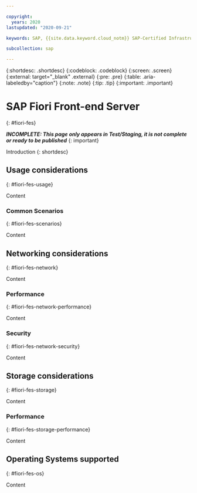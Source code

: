```yaml
---

copyright:
  years: 2020
lastupdated: "2020-09-21"

keywords: SAP, {{site.data.keyword.cloud_notm}} SAP-Certified Infrastructure, {{site.data.keyword.ibm_cloud_sap}}, SAP Workloads

subcollection: sap

---
```


{:shortdesc: .shortdesc}
{:codeblock: .codeblock}
{:screen: .screen}
{:external: target="_blank" .external}
{:pre: .pre}
{:table: .aria-labeledby="caption"}
{:note: .note}
{:tip: .tip}
{:important: .important}

# SAP Fiori Front-end Server
{: #fiori-fes}

**_INCOMPLETE: This page only appears in Test/Staging, it is not complete or ready to be published_**
{: important}

Introduction
{: shortdesc}

## Usage considerations
{: #fiori-fes-usage}

Content

### Common Scenarios
{: #fiori-fes-scenarios}

Content

## Networking considerations
{: #fiori-fes-network}

Content

### Performance
{: #fiori-fes-network-performance}

Content

### Security
{: #fiori-fes-network-security}

Content

## Storage considerations
{: #fiori-fes-storage}

Content

### Performance
{: #fiori-fes-storage-performance}

Content

## Operating Systems supported
{: #fiori-fes-os}

Content